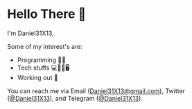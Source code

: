 # Hello There 👋
I'm Daniel31X13,
 
Some of my interest's are:
- Programming 👨‍💻 
- Tech stuffs 💻📡📱🖥 
- Working out 🦾

You can reach me via Email (Daniel31X13@gmail.com), Twitter ([@Daniel31X13](https://twitter.com/Daniel31X13)), and Telegram ([@Daniel31X13](https://t.me/Daniel31X13)).
